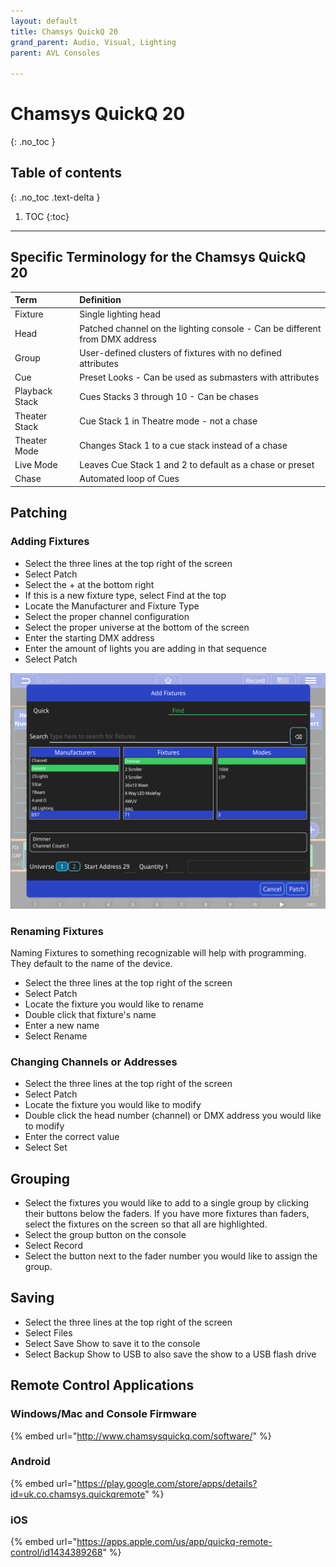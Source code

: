 ```yaml
---
layout: default
title: Chamsys QuickQ 20
grand_parent: Audio, Visual, Lighting
parent: AVL Consoles

---
```

# Chamsys QuickQ 20
{: .no_toc }

## Table of contents
{: .no_toc .text-delta }

1. TOC
{:toc}

---
## Specific Terminology for the Chamsys QuickQ 20 

| Term | Definition |
| :--- | :--- |
| Fixture | Single lighting head |
| Head | Patched channel on the lighting console - Can be different from DMX address |
| Group | User-defined clusters of fixtures with no defined attributes |
| Cue | Preset Looks - Can be used as submasters with attributes |
| Playback Stack | Cues Stacks 3 through 10 - Can be chases |
| Theater Stack | Cue Stack 1 in Theatre mode - not a chase |
| Theater Mode | Changes Stack 1 to a cue stack instead of a chase |
| Live Mode | Leaves Cue Stack 1 and 2 to default as a chase or preset |
| Chase | Automated loop of Cues |

## Patching

### Adding Fixtures

* Select the three lines at the top right of the screen
* Select Patch
* Select the + at the bottom right
* If this is a new fixture type, select Find at the top
* Locate the Manufacturer and Fixture Type
* Select the proper channel configuration
* Select the proper universe at the bottom of the screen
* Enter the starting DMX address
* Enter the amount of lights you are adding in that sequence
* Select Patch

![](/assets/q20-patch.PNG)

### Renaming Fixtures

Naming Fixtures to something recognizable will help with programming. They default to the name of the device.

* Select the three lines at the top right of the screen
* Select Patch
* Locate the fixture you would like to rename
* Double click that fixture's name
* Enter a new name
* Select Rename

### Changing Channels or Addresses

* Select the three lines at the top right of the screen
* Select Patch
* Locate the fixture you would like to modify
* Double click the head number \(channel\) or DMX address you would like to modify
* Enter the correct value
* Select Set

## Grouping

* Select the fixtures you would like to add to a single group by clicking their buttons below the faders. If you have more fixtures than faders, select the fixtures on the screen so that all are highlighted.
* Select the group button on the console
* Select Record
* Select the button next to the fader number you would like to assign the group.

## Saving

* Select the three lines at the top right of the screen
* Select Files
* Select Save Show to save it to the console
* Select Backup Show to USB to also save the show to a USB flash drive

## Remote Control Applications

### Windows/Mac and Console Firmware

{% embed url="http://www.chamsysquickq.com/software/" %}

### Android

{% embed url="https://play.google.com/store/apps/details?id=uk.co.chamsys.quickqremote" %}

### iOS

{% embed url="https://apps.apple.com/us/app/quickq-remote-control/id1434389268" %}


